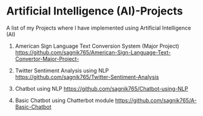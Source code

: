 # Artificial Intelligence (AI)-Projects
A list of my Projects where I have implemented using Artificial Intelligence (AI)

1. American Sign Language Text Conversion System (Major Project)     https://github.com/sagnik765/American-Sign-Language-Text-Convertor-Major-Project-

2. Twitter Sentiment Analysis using NLP    https://github.com/sagnik765/Twitter-Sentiment-Analysis

3. Chatbot using NLP   https://github.com/sagnik765/Chatbot-using-NLP

4. Basic Chatbot using Chatterbot module   https://github.com/sagnik765/A-Basic-Chatbot
